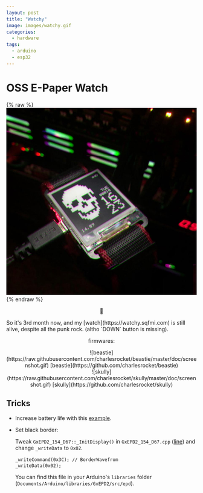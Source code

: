 ```yaml
---
layout: post
title: "Watchy"
image: images/watchy.gif
categories:
  - hardware
tags:
  - arduino
  - esp32
---
```

# OSS E-Paper Watch

{% raw %}<img src="/images/watchy-skully.jpg" alt="watchy-skully">{% endraw %}

<p style="text-align: center;">🚧</p>
So it's 3rd month now, and my [watch](https://watchy.sqfmi.com) is still alive, despite all the punk rock. (altho `DOWN` button is missing).

<p style="text-align: center;">firmwares:</p>
<div class="md-wrp" markdown="1" align="center">
![beastie](https://raw.githubusercontent.com/charlesrocket/beastie/master/doc/screenshot.gif)
[beastie](https://github.com/charlesrocket/beastie)
</div>
<div class="md-wrp" markdown="1" align="center">
![skully](https://raw.githubusercontent.com/charlesrocket/skully/master/doc/screenshot.gif)
[skully](https://github.com/charlesrocket/skully)
</div>

## Tricks

* Increase battery life with this [example](https://github.com/sqfmi/Watchy/pull/78/files).

* Set black border:

  Tweak `GxEPD2_154_D67::_InitDisplay()` in `GxEPD2_154_D67.cpp` ([line](https://github.com/ZinggJM/GxEPD2/blob/1.4.1/src/epd/GxEPD2_154_D67.cpp#L343)) and change `_writeData` to `0x02`.
  ```
  _writeCommand(0x3C); // BorderWavefrom
  _writeData(0x02);
  ```
  You can find this file in your Arduino's `libraries` folder (`Documents/Arduino/libraries/GxEPD2/src/epd`).
